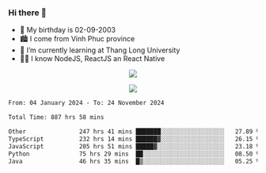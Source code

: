 ### Hi there 👋
- 🎂 My birthday is 02-09-2003
- 🏙️ I come from Vinh Phuc province
- 🌱 I’m currently learning at Thang Long University
- 🧑‍💻 I know NodeJS, ReactJS an React Native
<p align="center"><img src="https://github-readme-stats.vercel.app/api?username=tmquang0209&show_icons=true&theme=gradient"></p>
<p align="center"><img src="https://github-readme-stats.vercel.app/api/top-langs/?username=tmquang0209&hide=scss,css&langs_count=10"></p>
<!--START_SECTION:waka-->

```txt
From: 04 January 2024 - To: 24 November 2024

Total Time: 887 hrs 58 mins

Other               247 hrs 41 mins ███████░░░░░░░░░░░░░░░░░░   27.89 %
TypeScript          232 hrs 14 mins ██████▓░░░░░░░░░░░░░░░░░░   26.15 %
JavaScript          205 hrs 51 mins █████▓░░░░░░░░░░░░░░░░░░░   23.18 %
Python              75 hrs 29 mins  ██░░░░░░░░░░░░░░░░░░░░░░░   08.50 %
Java                46 hrs 35 mins  █▒░░░░░░░░░░░░░░░░░░░░░░░   05.25 %
```

<!--END_SECTION:waka-->
